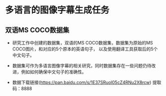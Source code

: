 # 多语言的图像字幕生成任务

## 双语MS COCO数据集

* 研究工作中创建的数据集，双语的MS COCO数据集，数据集为原始的MS COCO图片，和对应的5个原本的英语句子， 以及使用翻译工具获取后的5个中文句子。

* 数据集可作为多语言图像字幕的相关研究，同时数据集存在一些问题仍待改进，例如如何确保中文句子的准确性。

* 数据下载链接(https://pan.baidu.com/s/1E37SRuol05cZ4RNu2X8rcw) 
提取码：8888
